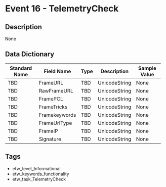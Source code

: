 # Event 16 - TelemetryCheck

## Description
None

## Data Dictionary
|Standard Name|Field Name|Type|Description|Sample Value|
|---|---|---|---|---|
|TBD|FrameURL|TBD|UnicodeString|None|None|
|TBD|RawFrameURL|TBD|UnicodeString|None|None|
|TBD|FramePCL|TBD|UnicodeString|None|None|
|TBD|FrameTricks|TBD|UnicodeString|None|None|
|TBD|Framekeywords|TBD|UnicodeString|None|None|
|TBD|FrameUrlType|TBD|UnicodeString|None|None|
|TBD|FrameIP|TBD|UnicodeString|None|None|
|TBD|Signature|TBD|UnicodeString|None|None|

## Tags
* etw_level_Informational
* etw_keywords_functionality
* etw_task_TelemetryCheck